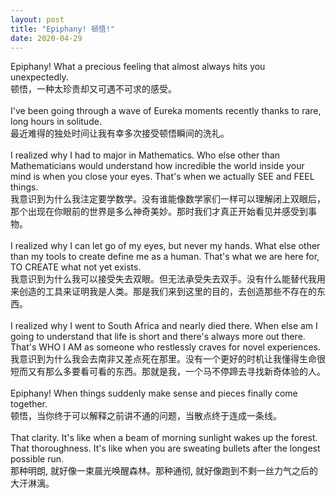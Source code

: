 ```yaml
---
layout: post
title: "Epiphany! 顿悟!"
date: 2020-04-29
---
```


Epiphany! What a precious feeling that almost always hits you unexpectedly.<br/> 
顿悟，一种太珍贵却又可遇不可求的感受。<br/>
<br/>
I've been going through a wave of Eureka moments recently thanks to rare, long hours in solitude. <br/> 
最近难得的独处时间让我有幸多次接受顿悟瞬间的洗礼。<br/>
<br/>
I realized why I had to major in Mathematics. Who else other than Mathematicians would understand how incredible the world inside your mind is when you close your eyes. That's when we actually SEE and FEEL things. <br/>
我意识到为什么我注定要学数学。没有谁能像数学家们一样可以理解闭上双眼后，那个出现在你眼前的世界是多么神奇美妙。那时我们才真正开始看见并感受到事物。<br/>
<br/>
I realized why I can let go of my eyes, but never my hands. What else other than my tools to create define me as a human. That's what we are here for, TO CREATE what not yet exists.<br/>
我意识到为什么我可以接受失去双眼。但无法承受失去双手。没有什么能替代我用来创造的工具来证明我是人类。那是我们来到这里的目的，去创造那些不存在的东西。<br/>
<br/>
I realized why I went to South Africa and nearly died there. When else am I going to understand that life is short and there's always more out there. That's WHO I AM as someone who restlessly craves for novel experiences.<br/>
我意识到为什么我会去南非又差点死在那里。没有一个更好的时机让我懂得生命很短而又有那么多要看可看的东西。那就是我，一个马不停蹄去寻找新奇体验的人。<br/>
<br/>
Epiphany! When things suddenly make sense and pieces finally come together. <br/>
顿悟，当你终于可以解释之前讲不通的问题，当散点终于连成一条线。<br/>
<br/>
That clarity. It's like when a beam of morning sunlight wakes up the forest. That thoroughness. It's like when you are sweating bullets after the longest possible run.<br/>
那种明朗, 就好像一束晨光唤醒森林。那种通彻, 就好像跑到不剩一丝力气之后的大汗淋漓。
